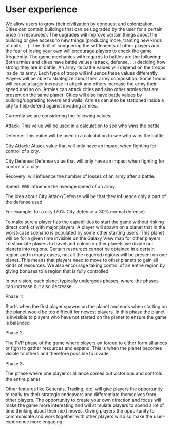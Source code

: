 # User experience

We allow users to grow their civilization by conquest and colonization. Cities can contain buildings that can be upgraded by the user for a certain price (in resources). The upgrades will improve certain things about the building or give access to new things (producing more, training new kinds of units, ...). The thrill of conquering the settlements of other players and the fear of losing your own will encourage players to check the game frequently.  The game mechanics with regards to battles are the following: Both armies and cities have battle values (attack, defense, ...) deciding how strong they are in battle. An army its battle values will depend on the troops inside its army. Each type of troop will influence these values differently. Players will be able to strategize about their army composition. Some troops will cause a larger increase in attack and others increase the army their speed and so on. Armies can attack cities and also other armies that are present on the same planet. Cities will also have battle values by building/upgrading towers and walls. Armies can also be stationed inside a city to help defend against invading armies.   

Currently we are considering the following values: 

Attack: This value will be used in a calculation to see who wins the battle 

Defense: This value will be used in a calculation to see who wins the battle 

City Attack: Attack value that will only have an impact when fighting for control of a city. 

City Defense: Defense value that will only have an impact when fighting for control of a city. 

Recovery: will influence the number of losses of an army after a battle. 

Speed: Will influence the average speed of an army. 

The idea about City Attack/Defense will be that they influence only a part of the defense used 

For example: for a city (70% City defense + 30% normal defense). 

 

To make sure a player has the capabilities to start the game without risking direct conflict with major players. A player will spawn on a planet that in the worst-case scenario is populated by some other starting users. This planet will be for a given time invisible on the Galaxy View map for other players. To stimulate players to travel and colonize other planets we divide our planets into regions. Certain resources cannot be obtained in a certain region and in many cases, not all the required regions will be present on one planet. This means that players need to move to other planets to gain all kinds of resources. We also encourage taking control of an entire region by giving bonuses to a region that is fully controlled.  

In our vision, each planet typically undergoes phases, where the phases can increase but also decrease. 

Phase 1:   

Starts when the first player spawns on the planet and ends when starting on the planet would be too difficult for newest players. In this phase the planet is invisible to players who have not started on the planet to ensure the game is balanced 

Phase 2:   

The PVP phase of the game where players on forced to either form alliances or fight to gather resources and expand. This is when the planet becomes visible to others and therefore possible to invade  

Phase 3:  

The phase where one player or alliance comes out victorious and controls the entire planet 

 

Other features like Generals, Trading, etc. will give players the opportunity to really try their strategic endeavors and differentiate themselves from other players. The opportunity to create your own direction and focus will make the game more interesting and will stimulate players to spend a lot of time thinking about their next moves. Giving players the opportunity to communicate and work together with other players will also make the user-experience more engaging. 